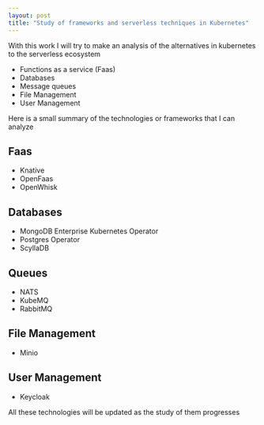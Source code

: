 ```yaml
---
layout: post
title: "Study of frameworks and serverless techniques in Kubernetes"
---
```


With this work I will try to make an analysis of the alternatives in kubernetes to the serverless ecosystem
- Functions as a service (Faas)
- Databases
- Message queues
- File Management
- User Management

<!--more-->
Here is a small summary of the technologies or frameworks that I can analyze

## Faas

- Knative
- OpenFaas
- OpenWhisk
  
## Databases

- MongoDB Enterprise Kubernetes Operator
- Postgres Operator
- ScyllaDB

## Queues

- NATS
- KubeMQ
- RabbitMQ

## File Management

- Minio


## User Management

- Keycloak


All these technologies will be updated as the study of them progresses